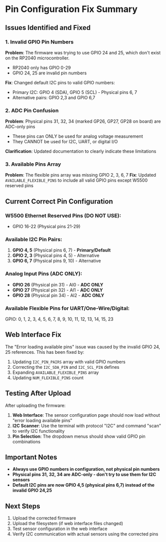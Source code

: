 # Pin Configuration Fix Summary

## Issues Identified and Fixed

### 1. **Invalid GPIO Pin Numbers**
**Problem**: The firmware was trying to use GPIO 24 and 25, which don't exist on the RP2040 microcontroller.
- RP2040 only has GPIO 0-29
- GPIO 24, 25 are invalid pin numbers

**Fix**: Changed default I2C pins to valid GPIO numbers:
- Primary I2C: GPIO 4 (SDA), GPIO 5 (SCL) - Physical pins 6, 7
- Alternative pairs: GPIO 2,3 and GPIO 6,7

### 2. **ADC Pin Confusion**
**Problem**: Physical pins 31, 32, 34 (marked GP26, GP27, GP28 on board) are ADC-only pins
- These pins can ONLY be used for analog voltage measurement
- They CANNOT be used for I2C, UART, or digital I/O

**Clarification**: Updated documentation to clearly indicate these limitations

### 3. **Available Pins Array**
**Problem**: The flexible pins array was missing GPIO 2, 3, 6, 7
**Fix**: Updated `AVAILABLE_FLEXIBLE_PINS` to include all valid GPIO pins except W5500 reserved pins

## Current Correct Pin Configuration

### W5500 Ethernet Reserved Pins (DO NOT USE):
- GPIO 16-22 (Physical pins 21-29)

### Available I2C Pin Pairs:
1. **GPIO 4, 5** (Physical pins 6, 7) - **Primary/Default**
2. **GPIO 2, 3** (Physical pins 4, 5) - Alternative
3. **GPIO 6, 7** (Physical pins 9, 10) - Alternative

### Analog Input Pins (ADC ONLY):
- **GPIO 26** (Physical pin 31) - AI0 - **ADC ONLY**
- **GPIO 27** (Physical pin 32) - AI1 - **ADC ONLY**  
- **GPIO 28** (Physical pin 34) - AI2 - **ADC ONLY**

### Available Flexible Pins for UART/One-Wire/Digital:
GPIO: 0, 1, 2, 3, 4, 5, 6, 7, 8, 9, 10, 11, 12, 13, 14, 15, 23

## Web Interface Fix

The "Error loading available pins" issue was caused by the invalid GPIO 24, 25 references. This has been fixed by:

1. Updating `I2C_PIN_PAIRS` array with valid GPIO numbers
2. Correcting the `I2C_SDA_PIN` and `I2C_SCL_PIN` defines
3. Expanding `AVAILABLE_FLEXIBLE_PINS` array
4. Updating `NUM_FLEXIBLE_PINS` count

## Testing After Upload

After uploading the firmware:

1. **Web Interface**: The sensor configuration page should now load without "error loading available pins"
2. **I2C Scanner**: Use the terminal with protocol "I2C" and command "scan" to verify I2C functionality
3. **Pin Selection**: The dropdown menus should show valid GPIO pin combinations

## Important Notes

- **Always use GPIO numbers in configuration, not physical pin numbers**
- **Physical pins 31, 32, 34 are ADC-only - don't try to use them for I2C sensors**
- **Default I2C pins are now GPIO 4,5 (physical pins 6,7) instead of the invalid GPIO 24,25**

## Next Steps

1. Upload the corrected firmware
2. Upload the filesystem (if web interface files changed)
3. Test sensor configuration in the web interface
4. Verify I2C communication with actual sensors using the corrected pins